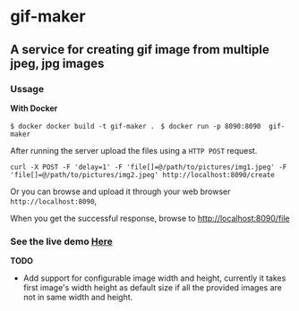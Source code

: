 # gif-maker 

## A service for creating gif image from multiple jpeg, jpg images


### Ussage

**With Docker** 

`$ docker docker build -t gif-maker . `
`$ docker run -p 8090:8090  gif-maker` 


After running the server upload the files using a `HTTP POST` request.
&nbsp;

`curl -X POST -F 'delay=1' -F 'file[]=@/path/to/pictures/img1.jpeg' -F 'file[]=@/path/to/pictures/img2.jpeg' http://localhost:8090/create`

Or you can browse and upload it through your web browser `http://localhost:8090`,    

When you get the successful response, browse to [http://localhost:8090/file](http://localhost:8090/file) 

### See the live demo [Here](https://cryptic-gorge-21126.herokuapp.com) 


**TODO** 
- Add support for configurable image width and height, currently it takes first image's width height as default size if all the provided images are not in same width and height. 

   
